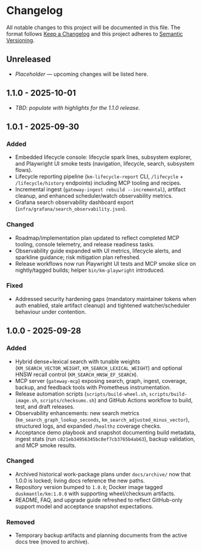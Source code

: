 # Changelog

All notable changes to this project will be documented in this file. The format follows [Keep a Changelog](https://keepachangelog.com/en/1.1.0/) and this project adheres to [Semantic Versioning](https://semver.org/spec/v2.0.0.html).

## Unreleased

- _Placeholder_ — upcoming changes will be listed here.

## 1.1.0 - 2025-10-01

- _TBD: populate with highlights for the 1.1.0 release._

## 1.0.1 - 2025-09-30

### Added

- Embedded lifecycle console: lifecycle spark lines, subsystem explorer, and Playwright UI smoke tests (navigation, lifecycle, search, subsystem flows).
- Lifecycle reporting pipeline (`km-lifecycle-report` CLI, `/lifecycle` + `/lifecycle/history` endpoints) including MCP tooling and recipes.
- Incremental ingest (`gateway-ingest rebuild --incremental`), artifact cleanup, and enhanced scheduler/watch observability metrics.
- Grafana search observability dashboard export (`infra/grafana/search_observability.json`).

### Changed

- Roadmap/implementation plan updated to reflect completed MCP tooling, console telemetry, and release readiness tasks.
- Observability guide expanded with UI metrics, lifecycle alerts, and sparkline guidance; risk mitigation plan refreshed.
- Release workflows now run Playwright UI tests and MCP smoke slice on nightly/tagged builds; helper `bin/km-playwright` introduced.

### Fixed

- Addressed security hardening gaps (mandatory maintainer tokens when auth enabled, stale artifact cleanup) and tightened watcher/scheduler behaviour under contention.

## 1.0.0 - 2025-09-28

### Added

- Hybrid dense+lexical search with tunable weights (`KM_SEARCH_VECTOR_WEIGHT`, `KM_SEARCH_LEXICAL_WEIGHT`) and optional HNSW recall control (`KM_SEARCH_HNSW_EF_SEARCH`).
- MCP server (`gateway-mcp`) exposing search, graph, ingest, coverage, backup, and feedback tools with Prometheus instrumentation.
- Release automation scripts (`scripts/build-wheel.sh`, `scripts/build-image.sh`, `scripts/checksums.sh`) and GitHub Actions workflow to build, test, and draft releases.
- Observability enhancements: new search metrics (`km_search_graph_lookup_seconds`, `km_search_adjusted_minus_vector`), structured logs, and expanded `/healthz` coverage checks.
- Acceptance demo playbook and snapshot documenting build metadata, ingest stats (run `c821eb34956345bc8ef7cb3765b4ab63`), backup validation, and MCP smoke results.

### Changed

- Archived historical work-package plans under `docs/archive/` now that 1.0.0 is locked; living docs reference the new paths.
- Repository version bumped to `1.0.0`; Docker image tagged `duskmantle/km:1.0.0` with supporting wheel/checksum artifacts.
- README, FAQ, and upgrade guide refreshed to reflect GitHub-only support model and acceptance snapshot expectations.

### Removed

- Temporary backup artifacts and planning documents from the active docs tree (moved to archive).
